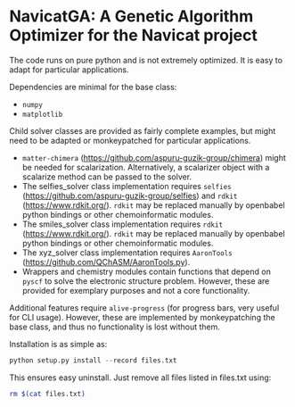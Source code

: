 NavicatGA: A Genetic Algorithm Optimizer for the Navicat project
================================================================

The code runs on pure python and is not extremely optimized. It is easy to adapt for particular applications.

Dependencies are minimal for the base class: 
- `numpy`
- `matplotlib`

Child solver classes are provided as fairly complete examples, but might need to be adapted or monkeypatched for particular applications.

- `matter-chimera` (https://github.com/aspuru-guzik-group/chimera) might be needed for scalarization. Alternatively, a scalarizer object with a scalarize method can be passed to the solver.
- The selfies_solver class implementation requires `selfies` (https://github.com/aspuru-guzik-group/selfies) and `rdkit` (https://www.rdkit.org/). `rdkit` may be replaced manually by openbabel python bindings or other chemoinformatic modules.
- The smiles_solver class implementation requires `rdkit` (https://www.rdkit.org/). `rdkit` may be replaced manually by openbabel python bindings or other chemoinformatic modules.
- The xyz_solver class implementation requires `AaronTools` (https://github.com/QChASM/AaronTools.py). 
- Wrappers and chemistry modules contain functions that depend on `pyscf` to solve the electronic structure problem. However, these are provided for exemplary purposes and not a core functionality.

Additional features require `alive-progress` (for progress bars, very useful for CLI usage). However, these are implemented by monkeypatching the base class, and thus no functionality is lost without them.

Installation is as simple as:
```python
python setup.py install --record files.txt
```

This ensures easy uninstall. Just remove all files listed in files.txt using:
```bash
rm $(cat files.txt)
```




